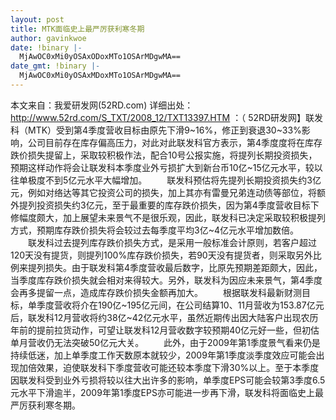 ```yaml
---
layout: post
title: MTK面临史上最严厉获利寒冬期
author: gavinkwoe
date: !binary |-
  MjAwOC0xMi0yOSAxODoxMTo1OSArMDgwMA==
date_gmt: !binary |-
  MjAwOC0xMi0yOSAxMDoxMTo1OSArMDgwMA==
---
```

本文来自：我爱研发网(52RD.com) 详细出处：<a href="http://www.52rd.com/S_TXT/2008_12/TXT13397.HTM">http://www.52rd.com/S_TXT/2008_12/TXT13397.HTM</a>
：（
52RD研发网】联发科（MTK）受到第4季度营收目标由原先下滑9~16%，修正到衰退30~33%影响，公司目前存在库存偏高压力，对此对此联发科官方表示，第4季度度将在库存跌价损失提留上，采取较积极作法，配合10号公报实施，将提列长期投资损失，预期这样动作将会让联发科本季度业外亏损扩大到新台币10亿~15亿元水平，较以往单极度不到5亿元水平大幅增加。
　　联发科预估将先提列长期投资损失约3亿元，例如对络达等其它投资公司的损失，加上其亦有雷曼兄弟连动债等部位，将额外提列投资损失约3亿元，至于最重要的库存跌价损失，因为第4季度营收目标下修幅度颇大，加上展望未来景气不是很乐观，因此，联发科已决定采取较积极提列方式，预期库存跌价损失将会较过去每季度平均3亿~4亿元水平增加数倍。
　　联发科过去提列库存跌价损失方式，是采用一般标准会计原则，若客户超过120天没有提货，则提列100%库存跌价损失，若90天没有提货者，则采取另外比例来提列损失。由于联发科第4季度营收最后数字，比原先预期差距颇大，因此，当季度库存跌价损失就会相对来得较大。另外，联发科为因应未来景气，第4季度会再多提留一点，造成库存跌价损失金额再加大。
　　根据联发科最新财测目标，单季度营收将介在190亿~195亿元间，在公司结算10、11月营收为153.87亿元后，联发科12月营收将约38亿~42亿元水平，虽然近期传出因大陆客户出现农历年前的提前拉货动作，可望让联发科12月营收数字较预期40亿元好一些，但初估单月营收仍无法突破50亿元大关。
　　此外，由于2009年第1季度景气看来仍是持续低迷，加上单季度工作天数原本就较少，2009年第1季度淡季度效应可能会出现加倍效果，迫使联发科下季度营收可能还较本季度下滑30%以上。至于本季度因联发科受到业外亏损将较以往大出许多的影响，单季度EPS可能会较第3季度6.5元水平下滑逾半，2009年第1季度EPS亦可能进一步再下滑，联发科将面临史上最严厉获利寒冬期。
